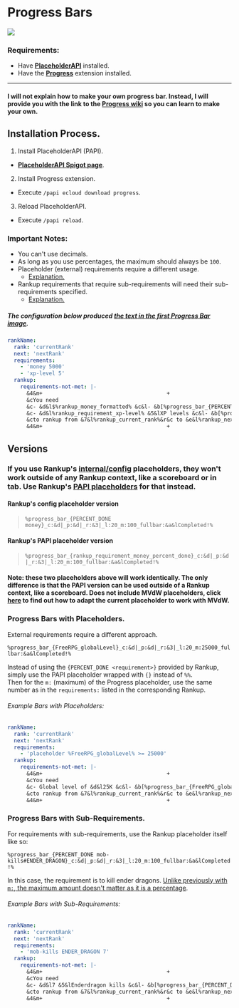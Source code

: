 # Progress Bars
![](https://i.imgur.com/LcHp0Mx.png)

### Requirements:
- Have **[PlaceholderAPI](https://www.spigotmc.org/resources/placeholderapi.6245/)** installed.
- Have the **[Progress](https://github.com/PlaceholderAPI/PlaceholderAPI/wiki/Placeholders#progress)** extension installed.
***
#### I will not explain how to make your own progress bar. Instead, I will provide you with the link to the **[Progress wiki](https://github.com/aBooDyy/Progress-Expansion)** so you can learn to make your own.

## Installation Process.
1. Install PlaceholderAPI (PAPI).
 - **[PlaceholderAPI Spigot page](https://www.spigotmc.org/resources/placeholderapi.6245/)**.
2. Install Progress extension.
 - Execute `/papi ecloud download progress`.
3. Reload PlaceholderAPI.
 - Execute `/papi reload`.

### Important Notes:
- You can't use decimals.
- As long as you use percentages, the maximum should always be `100`.
- Placeholder (external) requirements require a different usage.
  - [Explanation.](#progress-bars-with-placeholders)
- Rankup requirements that require sub-requirements will need their sub-requirements specified.
  - [Explanation.](#progress-bars-with-sub-requirements)

##### The configuration below produced [the text in the first Progress Bar image](#progress-bars).
```yaml
rankName:
  rank: 'currentRank'
  next: 'nextRank'
  requirements:
    - 'money 5000'
    - 'xp-level 5'
  rankup:
    requirements-not-met: |-
      &4&m+                                       +
      &cYou need
      &c- &d&l$%rankup_money_formatted% &c&l- &b[%progress_bar_{PERCENT_DONE money}_c:&d|_p:&d|_r:&3|_l:20_m:100_fullbar:&a&lCompleted!%&b]
      &c- &d&l%rankup_requirement_xp-level% &5&lXP levels &c&l- &b[%progress_bar_{PERCENT_DONE xp-level}_c:&d|_p:&d|_r:&3|_l:20_m:100_fullbar:&a&lCompleted!%&b]
      &cto rankup from &7&l%rankup_current_rank%&r&c to &e&l%rankup_next_rank%&r&c!
      &4&m+                                       +
```

## Versions
### If you use Rankup's [internal/config](../Core-Files/Config-Placeholders.md) placeholders, they won't work outside of any Rankup context, like a scoreboard or in tab. Use Rankup's [PAPI placeholders](../Core-Files/PAPI-Placeholders.md#config-papi-placeholders) for that instead.
#### Rankup's config placeholder version
> `%progress_bar_{PERCENT_DONE money}_c:&d|_p:&d|_r:&3|_l:20_m:100_fullbar:&a&lCompleted!%`
#### Rankup's PAPI placeholder version
> `%progress_bar_{rankup_requirement_money_percent_done}_c:&d|_p:&d|_r:&3|_l:20_m:100_fullbar:&a&lCompleted!%`
#### Note: these two placeholders above will work identically. The only difference is that the PAPI version can be used outside of a Rankup context, like a scoreboard. Does not include MVdW placeholders, click [here](../Core-Files/PAPI-Placeholders.md#mvdw-placeholders) to find out how to adapt the current placeholder to work with MVdW.

### Progress Bars with Placeholders.
External requirements require a different approach.

`%progress_bar_{FreeRPG_globalLevel}_c:&d|_p:&d|_r:&3|_l:20_m:25000_fullbar:&a&lCompleted!%`

Instead of using the `{PERCENT_DONE <requirement>}` provided by Rankup, simply use the PAPI placeholder wrapped with `{}` instead of `%%`.  
Then for the `m:` (maximum) of the Progress placeholder, use the same number as in the `requirements:` listed in the corresponding Rankup.

###### Example Bars with Placeholders:
```yaml
rankName:
  rank: 'currentRank'
  next: 'nextRank'
  requirements:
    - 'placeholder %FreeRPG_globalLevel% >= 25000'
  rankup:
    requirements-not-met: |-
      &4&m+                                       +
      &cYou need
      &c- Global level of &d&l25K &c&l- &b[%progress_bar_{FreeRPG_globalLevel}_c:&d|_p:&d|_r:&3|_l:20_m:25000_fullbar:&a&lCompleted!%&b]
      &cto rankup from &7&l%rankup_current_rank%&r&c to &e&l%rankup_next_rank%&c!
      &4&m+                                       +
```

### Progress Bars with Sub-Requirements.
For requirements with sub-requirements, use the Rankup placeholder itself like so:  

`%progress_bar_{PERCENT_DONE mob-kills#ENDER_DRAGON}_c:&d|_p:&d|_r:&3|_l:20_m:100_fullbar:&a&lCompleted!%`  

In this case, the requirement is to kill ender dragons. [Unlike previously with `m:`, the maximum amount doesn't matter as it is a percentage](https://github.com/aBooDyy/Progress-Expansion#m).  
###### Example Bars with Sub-Requirements:
```yaml
rankName:
  rank: 'currentRank'
  next: 'nextRank'
  requirements:
    - 'mob-kills ENDER_DRAGON 7'
  rankup:
    requirements-not-met: |-
      &4&m+                                       +
      &cYou need
      &c- &d&l7 &5&lEnderdragon kills &c&l- &b[%progress_bar_{PERCENT_DONE mob-kills#ENDER_DRAGON}_c:&d|_p:&d|_r:&3|_l:20_m:100_fullbar:&a&lCompleted!%&b]
      &cto rankup from &7&l%rankup_current_rank%&r&c to &e&l%rankup_next_rank%&c!
      &4&m+                                       +
```
